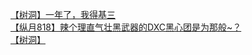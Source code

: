 [【树洞】一年了，我得基三](http://tieba.baidu.com/p/3385740876?see_lz=1&pn=)   
[【纵月818】辣个理直气壮黑武器的DXC黑心团是为那般~？](http://tieba.baidu.com/p/3387557991?see_lz=1&pn=)   
[【树洞】](http://tieba.baidu.com/p/3385760254?see_lz=1&pn=)   
